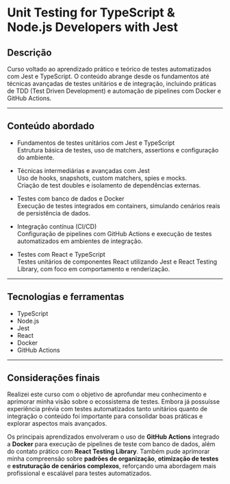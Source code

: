 # Unit Testing for TypeScript & Node.js Developers with Jest

## Descrição

Curso voltado ao aprendizado prático e teórico de testes automatizados com Jest e TypeScript. O conteúdo abrange desde os fundamentos até técnicas avançadas de testes unitários e de integração, incluindo práticas de TDD (Test Driven Development) e automação de pipelines com Docker e GitHub Actions.

---

## Conteúdo abordado

- Fundamentos de testes unitários com Jest e TypeScript  
  Estrutura básica de testes, uso de matchers, assertions e configuração do ambiente.

- Técnicas intermediárias e avançadas com Jest  
  Uso de hooks, snapshots, custom matchers, spies e mocks.  
  Criação de test doubles e isolamento de dependências externas.

- Testes com banco de dados e Docker  
  Execução de testes integrados em containers, simulando cenários reais de persistência de dados.

- Integração contínua (CI/CD)  
  Configuração de pipelines com GitHub Actions e execução de testes automatizados em ambientes de integração.

- Testes com React e TypeScript  
  Testes unitários de componentes React utilizando Jest e React Testing Library, com foco em comportamento e renderização.

---

## Tecnologias e ferramentas

- TypeScript  
- Node.js  
- Jest  
- React  
- Docker  
- GitHub Actions

---

## Considerações finais

Realizei este curso com o objetivo de aprofundar meu conhecimento e aprimorar minha visão sobre o ecossistema de testes. Embora já possuísse experiência prévia com testes automatizados tanto unitários quanto de integração o conteúdo foi importante para consolidar boas práticas e explorar aspectos mais avançados.

Os principais aprendizados envolveram o uso de **GitHub Actions** integrado a **Docker** para execução de pipelines de teste com banco de dados, além do contato prático com **React Testing Library**. Também pude aprimorar minha compreensão sobre **padrões de organização**, **otimização de testes** e **estruturação de cenários complexos**, reforçando uma abordagem mais profissional e escalável para testes automatizados.

